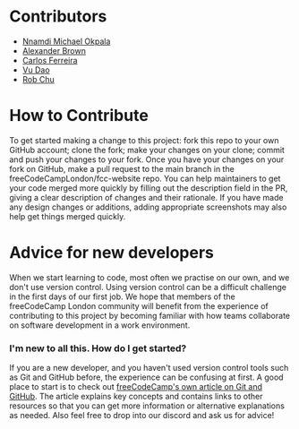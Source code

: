 # Contributors

- [Nnamdi Michael Okpala](https://www.github.com/okpalan)
- [Alexander Brown](https://github.com/webtechalex)
- [Carlos Ferreira](https://github.com/cajogos)
- [Vu Dao](https://github.com/v24dao)
- [Rob Chu](https://github.com/RobChooses)

# How to Contribute

To get started making a change to this project: fork this repo to your own GitHub account; clone the fork; make your changes on your clone; commit and push your changes to your fork.
Once you have your changes on your fork on GitHub, make a pull request to the main branch in the freeCodeCampLondon/fcc-website repo.
You can help maintainers to get your code merged more quickly by filling out the description field in the PR, giving a clear description of changes and their rationale. If you have made any design changes or additions, adding appropriate screenshots may also help get things merged quickly.

# Advice for new developers

When we start learning to code, most often we practise on our own, and we don't use version control. Using version control can be a difficult challenge in the first days of our first job.
We hope that members of the freeCodeCamp London community will benefit from the experience of contributing to this project by becoming familiar with how teams collaborate on software development in a work environment.

### I'm new to all this. How do I get started?

If you are a new developer, and you haven't used version control tools such as Git and GitHub before, the experience can be confusing at first.
A good place to start is to check out [freeCodeCamp's own article on Git and GitHub](https://www.freecodecamp.org/news/introduction-to-git-and-github/). The article explains key concepts and contains links to other resources so that you can get more information or alternative explanations as needed.
Also feel free to drop into our discord and ask us for advice!
